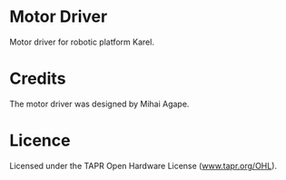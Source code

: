 Motor Driver
============
Motor driver for robotic platform Karel.


Credits
=======
The motor driver was designed by Mihai Agape.

Licence
=======
Licensed under the TAPR Open Hardware License (www.tapr.org/OHL).
